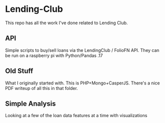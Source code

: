 # Lending-Club
This repo has all the work I've done related to Lending Club. 

## API
Simple scripts to buy/sell loans via the LendingClub / FolioFN API.  They can be run on a raspberry pi with Python/Pandas .17

## Old Stuff
What I originally started with. This is PHP+Mongo+CasperJS. There's a nice PDF writeup of all this in that folder. 

## Simple Analysis
Looking at a few of the loan data features at a time with visualizations